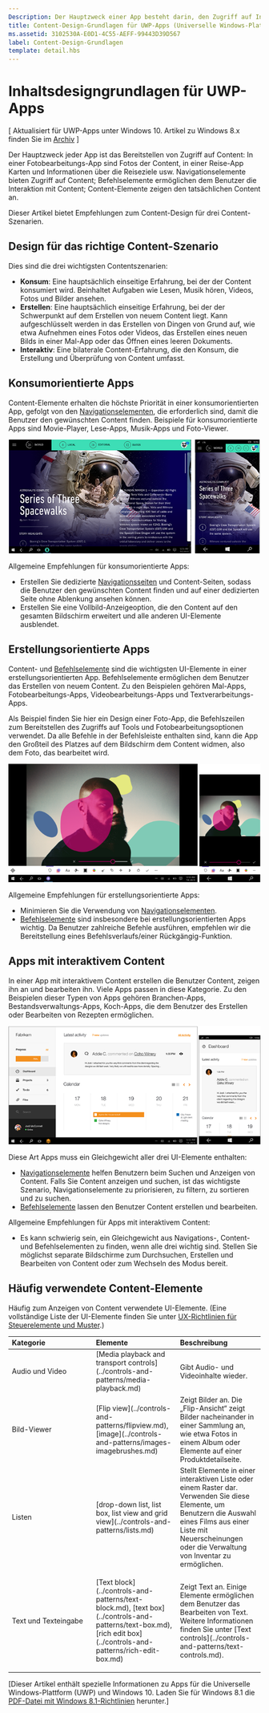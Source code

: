 ```yaml
---
Description: Der Hauptzweck einer App besteht darin, den Zugriff auf Inhalte zu gewähren. In einer Fotobearbeitungs-App sind Fotos der Content, in einer Reise-App Karten und Informationen über die Reiseziele usw.
title: Content-Design-Grundlagen für UWP-Apps (Universelle Windows-Plattform)
ms.assetid: 3102530A-E0D1-4C55-AEFF-99443D39D567
label: Content-Design-Grundlagen
template: detail.hbs
---
```


#  Inhaltsdesigngrundlagen für UWP-Apps


\[ Aktualisiert für UWP-Apps unter Windows 10. Artikel zu Windows 8.x finden Sie im [Archiv](http://go.microsoft.com/fwlink/p/?linkid=619132) \]


Der Hauptzweck jeder App ist das Bereitstellen von Zugriff auf Content: In einer Fotobearbeitungs-App sind Fotos der Content, in einer Reise-App Karten und Informationen über die Reiseziele usw. Navigationselemente bieten Zugriff auf Content; Befehlselemente ermöglichen dem Benutzer die Interaktion mit Content; Content-Elemente zeigen den tatsächlichen Content an.

Dieser Artikel bietet Empfehlungen zum Content-Design für drei Content-Szenarien.

## <span id="Design_for_the_right_content_scenario"></span><span id="design_for_the_right_content_scenario"></span><span id="DESIGN_FOR_THE_RIGHT_CONTENT_SCENARIO"></span>Design für das richtige Content-Szenario


Dies sind die drei wichtigsten Contentszenarien:

-   **Konsum**: Eine hauptsächlich einseitige Erfahrung, bei der der Content konsumiert wird. Beinhaltet Aufgaben wie Lesen, Musik hören, Videos, Fotos und Bilder ansehen.
-   **Erstellen**: Eine hauptsächlich einseitige Erfahrung, bei der der Schwerpunkt auf dem Erstellen von neuem Content liegt. Kann aufgeschlüsselt werden in das Erstellen von Dingen von Grund auf, wie etwa Aufnehmen eines Fotos oder Videos, das Erstellen eines neuen Bilds in einer Mal-App oder das Öffnen eines leeren Dokuments.
-   **Interaktiv**: Eine bilaterale Content-Erfahrung, die den Konsum, die Erstellung und Überprüfung von Content umfasst.

## <span id="Consumption-focused_apps"></span><span id="consumption-focused_apps"></span><span id="CONSUMPTION-FOCUSED_APPS"></span>Konsumorientierte Apps


Content-Elemente erhalten die höchste Priorität in einer konsumorientierten App, gefolgt von den [Navigationselementen](navigation-basics.md), die erforderlich sind, damit die Benutzer den gewünschten Content finden. Beispiele für konsumorientierte Apps sind Movie-Player, Lese-Apps, Musik-Apps und Foto-Viewer.

![Eine Nachrichten-App](images/news-reader/v2/newsreader-v2-tablet-phone.png)

Allgemeine Empfehlungen für konsumorientierte Apps:

-   Erstellen Sie dedizierte [Navigationsseiten](navigation-basics.md) und Content-Seiten, sodass die Benutzer den gewünschten Content finden und auf einer dedizierten Seite ohne Ablenkung ansehen können.
-   Erstellen Sie eine Vollbild-Anzeigeoption, die den Content auf den gesamten Bildschirm erweitert und alle anderen UI-Elemente ausblendet.

## <span id="Creation-focused_apps"></span><span id="creation-focused_apps"></span><span id="CREATION-FOCUSED_APPS"></span>Erstellungsorientierte Apps


Content- und [Befehlselemente](commanding-basics.md) sind die wichtigsten UI-Elemente in einer erstellungsorientierten App. Befehlselemente ermöglichen dem Benutzer das Erstellen von neuem Content. Zu den Beispielen gehören Mal-Apps, Fotobearbeitungs-Apps, Videobearbeitungs-Apps und Textverarbeitungs-Apps.

Als Beispiel finden Sie hier ein Design einer Foto-App, die Befehlszeilen zum Bereitstellen des Zugriffs auf Tools und Fotobearbeitungsoptionen verwendet. Da alle Befehle in der Befehlsleiste enthalten sind, kann die App den Großteil des Platzes auf dem Bildschirm dem Content widmen, also dem Foto, das bearbeitet wird.

![Beispiel für den Entwurf einer Fotobearbeitungs-App, die eine aktive Canvas verwendet](images/photo-editor/uap-photo-tabletphone-sbs.png)

Allgemeine Empfehlungen für erstellungsorientierte Apps:

-   Minimieren Sie die Verwendung von [Navigationselementen](navigation-basics.md).
-   [Befehlselemente](commanding-basics.md) sind insbesondere bei erstellungsorientierten Apps wichtig. Da Benutzer zahlreiche Befehle ausführen, empfehlen wir die Bereitstellung eines Befehlsverlaufs/einer Rückgängig-Funktion.

## <span id="Apps_with_interactive_content"></span><span id="apps_with_interactive_content"></span><span id="APPS_WITH_INTERACTIVE_CONTENT"></span>Apps mit interaktivem Content


In einer App mit interaktivem Content erstellen die Benutzer Content, zeigen ihn an und bearbeiten ihn. Viele Apps passen in diese Kategorie. Zu den Beispielen dieser Typen von Apps gehören Branchen-Apps, Bestandsverwaltungs-Apps, Koch-Apps, die dem Benutzer des Erstellen oder Bearbeiten von Rezepten ermöglichen.

![Ein Design für ein Zusammenarbeitstool, eine App mit interaktivem Content](images/collaboration-tool/uap-collaboration-tabphone-700.png)

Diese Art Apps muss ein Gleichgewicht aller drei UI-Elemente enthalten:

-   [Navigationselemente](navigation-basics.md) helfen Benutzern beim Suchen und Anzeigen von Content. Falls Sie Content anzeigen und suchen, ist das wichtigste Szenario, Navigationselemente zu priorisieren, zu filtern, zu sortieren und zu suchen.
-   [Befehlselemente](commanding-basics.md) lassen den Benutzer Content erstellen und bearbeiten.

Allgemeine Empfehlungen für Apps mit interaktivem Content:

-   Es kann schwierig sein, ein Gleichgewicht aus Navigations-, Content- und Befehlselementen zu finden, wenn alle drei wichtig sind. Stellen Sie möglichst separate Bildschirme zum Durchsuchen, Erstellen und Bearbeiten von Content oder zum Wechseln des Modus bereit.

## <span id="Commonly_used_content_elements"></span><span id="commonly_used_content_elements"></span><span id="COMMONLY_USED_CONTENT_ELEMENTS"></span>Häufig verwendete Content-Elemente


Häufig zum Anzeigen von Content verwendete UI-Elemente. (Eine vollständige Liste der UI-Elemente finden Sie unter [UX-Richtlinien für Steuerelemente und Muster](https://msdn.microsoft.com/library/windows/apps/dn611856).)

<table>
<colgroup>
<col width="33%" />
<col width="33%" />
<col width="33%" />
</colgroup>
<thead>
<tr class="header">
<th align="left">Kategorie</th>
<th align="left">Elemente</th>
<th align="left">Beschreibung</th>
</tr>
</thead>
<tbody>
<tr class="odd">
<td align="left">Audio und Video</td>
<td align="left">[Media playback and transport controls](../controls-and-patterns/media-playback.md)</td>
<td align="left">Gibt Audio- und Videoinhalte wieder.</td>
</tr>
<tr class="even">
<td align="left">Bild-Viewer</td>
<td align="left">[Flip view](../controls-and-patterns/flipview.md), [image](../controls-and-patterns/images-imagebrushes.md)</td>
<td align="left">Zeigt Bilder an. Die „Flip-Ansicht“ zeigt Bilder nacheinander in einer Sammlung an, wie etwa Fotos in einem Album oder Elemente auf einer Produktdetailseite.</td>
</tr>
<tr class="odd">
<td align="left">Listen</td>
<td align="left">[drop-down list, list box, list view and grid view](../controls-and-patterns/lists.md)</td>
<td align="left">Stellt Elemente in einer interaktiven Liste oder einem Raster dar. Verwenden Sie diese Elemente, um Benutzern die Auswahl eines Films aus einer Liste mit Neuerscheinungen oder die Verwaltung von Inventar zu ermöglichen.</td>
</tr>
<tr class="even">
<td align="left">Text und Texteingabe</td>
<td align="left"><p>[Text block](../controls-and-patterns/text-block.md), [text box](../controls-and-patterns/text-box.md), [rich edit box](../controls-and-patterns/rich-edit-box.md)</p>
</td>
<td align="left">Zeigt Text an. Einige Elemente ermöglichen dem Benutzer das Bearbeiten von Text. Weitere Informationen finden Sie unter [Text controls](../controls-and-patterns/text-controls.md).</td>
</tr>
</tbody>
</table>

 

\[Dieser Artikel enthält spezielle Informationen zu Apps für die Universelle Windows-Plattform (UWP) und Windows 10. Laden Sie für Windows 8.1 die [PDF-Datei mit Windows 8.1-Richtlinien](https://go.microsoft.com/fwlink/p/?linkid=258743) herunter.\]

 

 






<!--HONumber=Mar16_HO1-->


